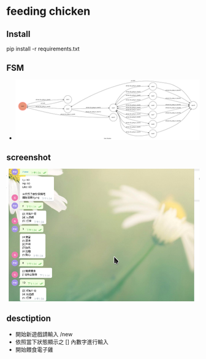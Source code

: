 # feeding chicken

## Install 
pip install -r requirements.txt

## FSM
* ![fsm](./img/show-fsm.png)

## screenshot
![screenshot](./img/screenshot.png)
## desctiption

* 開始新遊戲請輸入 /new
* 依照當下狀態顯示之 [] 內數字進行輸入
* 開始餵食電子雞

